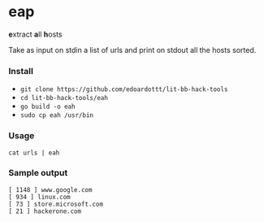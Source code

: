 # eap

**e**xtract **a**ll **h**osts

Take as input on stdin a list of urls and print on stdout all the hosts sorted. 

### Install

- `git clone https://github.com/edoardottt/lit-bb-hack-tools`
- `cd lit-bb-hack-tools/eah`
- `go build -o eah`
- `sudo cp eah /usr/bin`

### Usage

`cat urls | eah`

### Sample output

```
[ 1148 ] www.google.com
[ 934 ] linux.com
[ 73 ] store.microsoft.com
[ 21 ] hackerone.com
```
